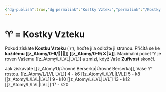 ```yaml
---
{"dg-publish":true,"dg-permalink":"Kostky Vzteku","permalink":"/Kostky Vzteku/"}
---
```


# ♈ = Kostky Vzteku
Pokud získáte **Kostku Vzteku** (♈), hoďte jí a odložte ji stranou. Přičítá se ke **každému [[z_Atomy/0-9/💪\|💪]] [[z_Atomy/0-9/⚔️\|⚔️]]**.
Maximální počet ♈ je roven Vašemu [[z_Atomy/L/LVL\|LVL]] a zmizí, když Vaše **Zuřivost** skončí.

Jak získáváte [[z_Atomy/U/Úrovně Berserka\|Úrovně Berserka]], Vaše ♈ rostou. 
[[z_Atomy/L/LVL\|LVL]] 4 - k6
[[z_Atomy/L/LVL\|LVL]] 5 - k8
[[z_Atomy/L/LVL\|LVL]] 9 - k10
[[z_Atomy/L/LVL\|LVL]] 13 - k12
[[z_Atomy/L/LVL\|LVL]] 17 - k20